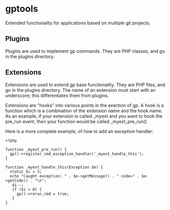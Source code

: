 # gptools

Extended functionality for applications based on multiple git projects.

## Plugins

Plugins are used to implement gp commands. They are PHP classes, and go in the plugins directory.

## Extensions

Extensions are used to extend gp base functionality. They are PHP files, and go in the plugins directory. The name of
an extension must start with an underscore; this differentiates them from plugins.

Extensions are "hooks" into various points in the exection of gp. A hook is a function which is a combination of the
extension name and the hook name. As an example, if your extension is called _myext and you want to hook the pre_run event,
then your function would be called _myext_pre_run() 

Here is a more complete example, of how to add an exception handler:

```
<?php

function _myext_pre_run() {
  gp()->register_cmd_exception_handler('_myext_handle_this');
}

function _myext_handle_this(Exception $e) {
  static $i = 3;
  echo "Caught exception: " . $e->getMessage() . " code=" . $e->getCode() . "\n";
   $i--;
   if ($i > 0) {
     gp()->rerun_cmd = true;
   }
}
```
